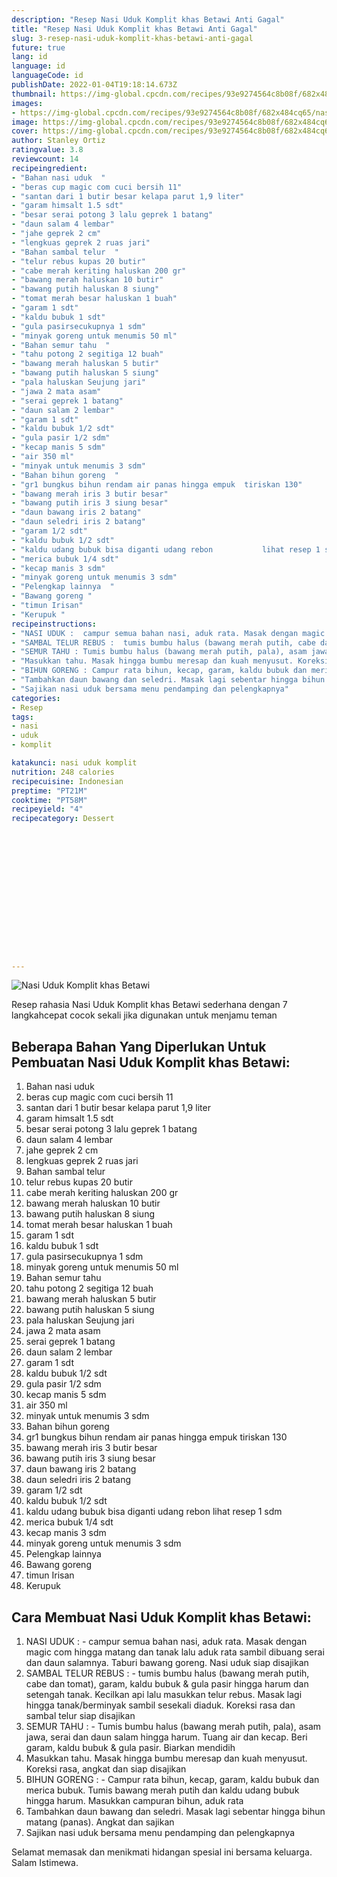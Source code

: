 ```yaml
---
description: "Resep Nasi Uduk Komplit khas Betawi Anti Gagal"
title: "Resep Nasi Uduk Komplit khas Betawi Anti Gagal"
slug: 3-resep-nasi-uduk-komplit-khas-betawi-anti-gagal
future: true
lang: id
language: id
languageCode: id
publishDate: 2022-01-04T19:18:14.673Z 
thumbnail: https://img-global.cpcdn.com/recipes/93e9274564c8b08f/682x484cq65/nasi-uduk-komplit-khas-betawi-foto-resep-utama.webp
images:
- https://img-global.cpcdn.com/recipes/93e9274564c8b08f/682x484cq65/nasi-uduk-komplit-khas-betawi-foto-resep-utama.webp
image: https://img-global.cpcdn.com/recipes/93e9274564c8b08f/682x484cq65/nasi-uduk-komplit-khas-betawi-foto-resep-utama.webp
cover: https://img-global.cpcdn.com/recipes/93e9274564c8b08f/682x484cq65/nasi-uduk-komplit-khas-betawi-foto-resep-utama.webp
author: Stanley Ortiz
ratingvalue: 3.8
reviewcount: 14
recipeingredient:
- "Bahan nasi uduk  "
- "beras cup magic com cuci bersih 11"
- "santan dari 1 butir besar kelapa parut 1,9 liter"
- "garam himsalt 1.5 sdt"
- "besar serai potong 3 lalu geprek 1 batang"
- "daun salam 4 lembar"
- "jahe geprek 2 cm"
- "lengkuas geprek 2 ruas jari"
- "Bahan sambal telur  "
- "telur rebus kupas 20 butir"
- "cabe merah keriting haluskan 200 gr"
- "bawang merah haluskan 10 butir"
- "bawang putih haluskan 8 siung"
- "tomat merah besar haluskan 1 buah"
- "garam 1 sdt"
- "kaldu bubuk 1 sdt"
- "gula pasirsecukupnya 1 sdm"
- "minyak goreng untuk menumis 50 ml"
- "Bahan semur tahu  "
- "tahu potong 2 segitiga 12 buah"
- "bawang merah haluskan 5 butir"
- "bawang putih haluskan 5 siung"
- "pala haluskan Seujung jari"
- "jawa 2 mata asam"
- "serai geprek 1 batang"
- "daun salam 2 lembar"
- "garam 1 sdt"
- "kaldu bubuk 1/2 sdt"
- "gula pasir 1/2 sdm"
- "kecap manis 5 sdm"
- "air 350 ml"
- "minyak untuk menumis 3 sdm"
- "Bahan bihun goreng  "
- "gr1 bungkus bihun rendam air panas hingga empuk  tiriskan 130"
- "bawang merah iris 3 butir besar"
- "bawang putih iris 3 siung besar"
- "daun bawang iris 2 batang"
- "daun seledri iris 2 batang"
- "garam 1/2 sdt"
- "kaldu bubuk 1/2 sdt"
- "kaldu udang bubuk bisa diganti udang rebon           lihat resep 1 sdm"
- "merica bubuk 1/4 sdt"
- "kecap manis 3 sdm"
- "minyak goreng untuk menumis 3 sdm"
- "Pelengkap lainnya  "
- "Bawang goreng "
- "timun Irisan"
- "Kerupuk "
recipeinstructions:
- "NASI UDUK :  campur semua bahan nasi, aduk rata. Masak dengan magic com hingga matang dan tanak lalu aduk rata sambil dibuang serai dan daun salamnya. Taburi bawang goreng. Nasi uduk siap disajikan"
- "SAMBAL TELUR REBUS :  tumis bumbu halus (bawang merah putih, cabe dan tomat), garam, kaldu bubuk &amp; gula pasir hingga harum dan setengah tanak. Kecilkan api lalu masukkan telur rebus. Masak lagi hingga tanak/berminyak sambil sesekali diaduk. Koreksi rasa dan sambal telur siap disajikan"
- "SEMUR TAHU : Tumis bumbu halus (bawang merah putih, pala), asam jawa, serai dan daun salam hingga harum. Tuang air dan kecap. Beri garam, kaldu bubuk &amp; gula pasir. Biarkan mendidih"
- "Masukkan tahu. Masak hingga bumbu meresap dan kuah menyusut. Koreksi rasa, angkat dan siap disajikan"
- "BIHUN GORENG : Campur rata bihun, kecap, garam, kaldu bubuk dan merica bubuk. Tumis bawang merah putih dan kaldu udang bubuk hingga harum. Masukkan campuran bihun, aduk rata"
- "Tambahkan daun bawang dan seledri. Masak lagi sebentar hingga bihun matang (panas). Angkat dan sajikan"
- "Sajikan nasi uduk bersama menu pendamping dan pelengkapnya"
categories:
- Resep
tags:
- nasi
- uduk
- komplit

katakunci: nasi uduk komplit 
nutrition: 248 calories
recipecuisine: Indonesian
preptime: "PT21M"
cooktime: "PT58M"
recipeyield: "4"
recipecategory: Dessert


     
    
    
    
    
    
    
    
    
    
    
      
    
---
```



![Nasi Uduk Komplit khas Betawi](https://img-global.cpcdn.com/recipes/93e9274564c8b08f/682x484cq65/nasi-uduk-komplit-khas-betawi-foto-resep-utama.webp)

Resep rahasia Nasi Uduk Komplit khas Betawi  sederhana dengan 7 langkahcepat cocok sekali jika digunakan untuk menjamu teman

<!--inarticleads1-->

## Beberapa Bahan Yang Diperlukan Untuk Pembuatan Nasi Uduk Komplit khas Betawi:

1. Bahan nasi uduk  
1. beras cup magic com cuci bersih 11
1. santan dari 1 butir besar kelapa parut 1,9 liter
1. garam himsalt 1.5 sdt
1. besar serai potong 3 lalu geprek 1 batang
1. daun salam 4 lembar
1. jahe geprek 2 cm
1. lengkuas geprek 2 ruas jari
1. Bahan sambal telur  
1. telur rebus kupas 20 butir
1. cabe merah keriting haluskan 200 gr
1. bawang merah haluskan 10 butir
1. bawang putih haluskan 8 siung
1. tomat merah besar haluskan 1 buah
1. garam 1 sdt
1. kaldu bubuk 1 sdt
1. gula pasirsecukupnya 1 sdm
1. minyak goreng untuk menumis 50 ml
1. Bahan semur tahu  
1. tahu potong 2 segitiga 12 buah
1. bawang merah haluskan 5 butir
1. bawang putih haluskan 5 siung
1. pala haluskan Seujung jari
1. jawa 2 mata asam
1. serai geprek 1 batang
1. daun salam 2 lembar
1. garam 1 sdt
1. kaldu bubuk 1/2 sdt
1. gula pasir 1/2 sdm
1. kecap manis 5 sdm
1. air 350 ml
1. minyak untuk menumis 3 sdm
1. Bahan bihun goreng  
1. gr1 bungkus bihun rendam air panas hingga empuk  tiriskan 130
1. bawang merah iris 3 butir besar
1. bawang putih iris 3 siung besar
1. daun bawang iris 2 batang
1. daun seledri iris 2 batang
1. garam 1/2 sdt
1. kaldu bubuk 1/2 sdt
1. kaldu udang bubuk bisa diganti udang rebon           lihat resep 1 sdm
1. merica bubuk 1/4 sdt
1. kecap manis 3 sdm
1. minyak goreng untuk menumis 3 sdm
1. Pelengkap lainnya  
1. Bawang goreng 
1. timun Irisan
1. Kerupuk 



<!--inarticleads2-->

## Cara Membuat Nasi Uduk Komplit khas Betawi:

1. NASI UDUK :  - campur semua bahan nasi, aduk rata. Masak dengan magic com hingga matang dan tanak lalu aduk rata sambil dibuang serai dan daun salamnya. Taburi bawang goreng. Nasi uduk siap disajikan
1. SAMBAL TELUR REBUS :  - tumis bumbu halus (bawang merah putih, cabe dan tomat), garam, kaldu bubuk &amp; gula pasir hingga harum dan setengah tanak. Kecilkan api lalu masukkan telur rebus. Masak lagi hingga tanak/berminyak sambil sesekali diaduk. Koreksi rasa dan sambal telur siap disajikan
1. SEMUR TAHU : - Tumis bumbu halus (bawang merah putih, pala), asam jawa, serai dan daun salam hingga harum. Tuang air dan kecap. Beri garam, kaldu bubuk &amp; gula pasir. Biarkan mendidih
1. Masukkan tahu. Masak hingga bumbu meresap dan kuah menyusut. Koreksi rasa, angkat dan siap disajikan
1. BIHUN GORENG : - Campur rata bihun, kecap, garam, kaldu bubuk dan merica bubuk. Tumis bawang merah putih dan kaldu udang bubuk hingga harum. Masukkan campuran bihun, aduk rata
1. Tambahkan daun bawang dan seledri. Masak lagi sebentar hingga bihun matang (panas). Angkat dan sajikan
1. Sajikan nasi uduk bersama menu pendamping dan pelengkapnya




Selamat memasak dan menikmati hidangan spesial ini bersama keluarga. Salam Istimewa.
